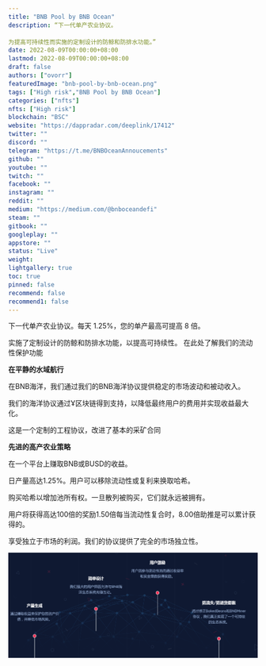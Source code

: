```yaml
---
title: "BNB Pool by BNB Ocean"
description: “下一代单产农业协议。

为提高可持续性而实施的定制设计的防鲸和防排水功能。”
date: 2022-08-09T00:00:00+08:00
lastmod: 2022-08-09T00:00:00+08:00
draft: false
authors: ["ovorr"]
featuredImage: "bnb-pool-by-bnb-ocean.png"
tags: ["High risk","BNB Pool by BNB Ocean"]
categories: ["nfts"]
nfts: ["High risk"]
blockchain: "BSC"
website: "https://dappradar.com/deeplink/17412"
twitter: ""
discord: ""
telegram: "https://t.me/BNBOceanAnnoucements"
github: ""
youtube: ""
twitch: ""
facebook: ""
instagram: ""
reddit: ""
medium: "https://medium.com/@bnboceandefi"
steam: ""
gitbook: ""
googleplay: ""
appstore: ""
status: "Live"
weight: 
lightgallery: true
toc: true
pinned: false
recommend: false
recommend1: false
---
```



<p>下一代单产农业协议。每天 1.25%，您的单产最高可提高 8 倍。&nbsp;</p>
<p>实施了定制设计的防鲸和防排水功能，以提高可持续性。 在此处了解我们的流动性保护功能</p>

**在平静的水域航行**

在BNB海洋，我们通过我们的BNB海洋协议提供稳定的市场波动和被动收入。

我们的海洋协议通过Ұ区块链得到支持，以降低最终用户的费用并实现收益最大化。

这是一个定制的工程协议，改进了基本的采矿合同



**先进的高产农业策略**

在一个平台上赚取BNB或BUSD的收益。

日产量高达1.25%。用户可以移除流动性或复利来换取哈希。

购买哈希以增加池所有权。一旦散列被购买，它们就永远被拥有。

用户将获得高达100倍的奖励1.50倍每当流动性复合时，8.00倍助推是可以累计获得的。

享受独立于市场的利润。我们的协议提供了完全的市场独立性。

![a](a.png)
